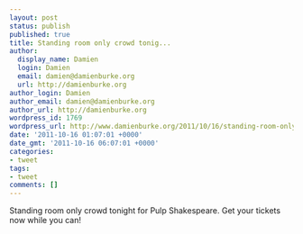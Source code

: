 ```yaml
---
layout: post
status: publish
published: true
title: Standing room only crowd tonig...
author:
  display_name: Damien
  login: Damien
  email: damien@damienburke.org
  url: http://damienburke.org
author_login: Damien
author_email: damien@damienburke.org
author_url: http://damienburke.org
wordpress_id: 1769
wordpress_url: http://www.damienburke.org/2011/10/16/standing-room-only-crowd-tonig/
date: '2011-10-16 01:07:01 +0000'
date_gmt: '2011-10-16 06:07:01 +0000'
categories:
- tweet
tags:
- tweet
comments: []
---
```

<p>Standing room only crowd tonight for Pulp Shakespeare. Get your tickets now while you can!</p>
